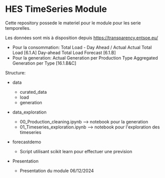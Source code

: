 # HES TimeSeries Module

Cette repository possede le materiel pour le module pour les serie temporelles.

Les données sont mis à disposition depuis https://transparency.entsoe.eu/ 
- Pour la consommation: Total Load - Day Ahead / Actual Actual Total Load [6.1.A] Day-ahead Total Load Forecast [6.1.B] 
- Pour la generation: Actual Generation per Production Type Aggregated Generation per Type [16.1.B&C]


Structure:
- data
    - curated_data
    - load
    - generation 

- data_exploration
    - 00_Production_cleaning.ipynb --> notebook pour la generation
    - 01_Timeseries_exploration.ipynb --> notebook pour l'exploration des timeseries 

- forecastdemo
   - Script utilisant scikit learn pour effectuer une prevision 

- Presentation 
    - Presentation du module 06/12/2024 


